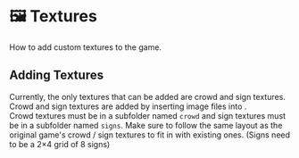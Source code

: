 # 🖼️ Textures

<show-structure for="chapter" depth="2"/>

<link-summary>
How to add custom textures to the game.
</link-summary>

## Adding Textures
Currently, the only textures that can be added are crowd and sign textures.  
Crowd and sign textures are added by inserting image files into <include from="snippets.md" element-id="apath"/>.  
Crowd textures must be in a subfolder named `crowd` and sign textures must be in a subfolder named `signs`.
Make sure to follow the same layout as the original game's crowd / sign textures to fit in with existing ones. (Signs need to be a 2×4 grid of 8 signs)